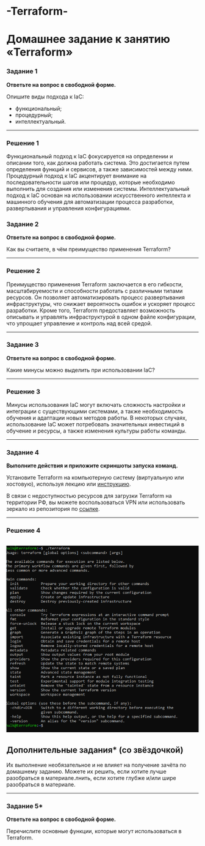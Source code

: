 # -Terraform-
# Домашнее задание к занятию «Terraform»


### Задание 1

**Ответьте на вопрос в свободной форме.**

Опишите виды подхода к IaC:

 * функциональный;
 * процедурный;
 * интеллектуальный.

---

### Решение 1

Функциональный подход к IaC фокусируется на определении и описании того, как должна работать система. Это достигается путем определения функций и сервисов, а также зависимостей между ними.
Процедурный подход к IaC акцентирует внимание на последовательности шагов или процедур, которые необходимо выполнить для создания или изменения системы.
Интеллектуальный подход к IaC основан на использовании искусственного интеллекта и машинного обучения для автоматизации процесса разработки, развертывания и управления конфигурациями.

### Задание 2

**Ответьте на вопрос в свободной форме.**

Как вы считаете, в чём преимущество применения Terraform?
 
---


### Решение 2

Преимущество применения Terraform заключается в его гибкости, масштабируемости и способности работать с различными типами ресурсов. Он позволяет автоматизировать процесс развертывания инфраструктуры, что снижает вероятность ошибок и ускоряет процесс разработки. Кроме того, Terraform предоставляет возможность описывать и управлять инфраструктурой в одном файле конфигурации, что упрощает управление и контроль над всей средой.

---
### Задание 3

**Ответьте на вопрос в свободной форме.**

Какие минусы можно выделить при использовании IaC?
 
---

### Решение 3

Минусы использования IaC могут включать сложность настройки и интеграции с существующими системами, а также необходимость обучения и адаптации новых методов работы. В некоторых случаях, использование IaC может потребовать значительных инвестиций в обучение и ресурсы, а также изменения культуры работы команды.

---
### Задание 4

**Выполните действия и приложите скриншоты запуска команд.**

Установите Terraform на компьютерную систему (виртуальную или хостовую), используя лекцию или [инструкцию](https://learn.hashicorp.com/tutorials/terraform/install-cli).    

В связи с недоступностью ресурсов для загрузки Terraform на территории РФ, вы можете  воспользоваться VPN или использовать зеркало из репозитория по [ссылке](https://github.com/netology-code/devops-materials).

---

### Решение 4
![img](https://github.com/znak72/-Terraform-/blob/main/Снимок%20экрана%202023-10-03%20132801.png)
---

## Дополнительные задания* (со звёздочкой)

Их выполнение необязательное и не влияет на получение зачёта по домашнему заданию. Можете их решить, если хотите лучше разобраться в материале.лнить, если хотите глубже и/или шире разобраться в материале.

---

### Задание 5*

**Ответьте на вопрос в свободной форме.**

Перечислите основные функции, которые могут использоваться в Terraform. 

